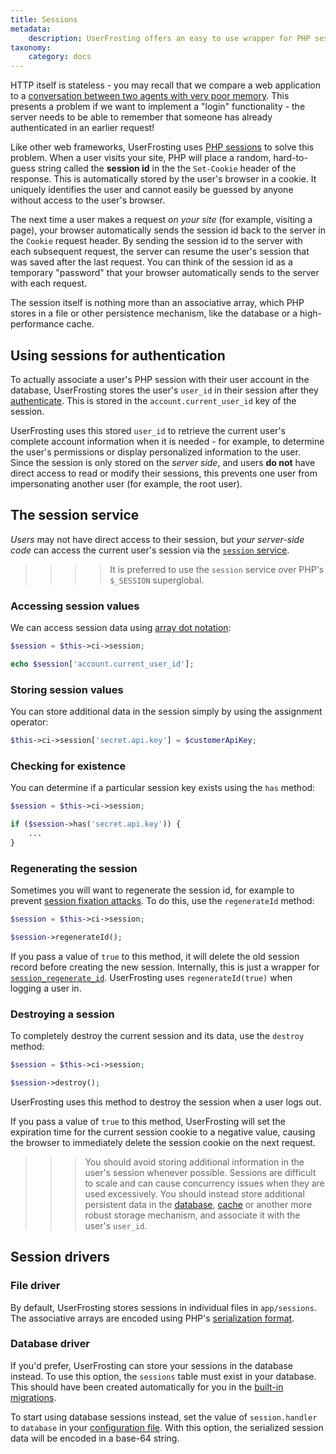 ```yaml
---
title: Sessions
metadata:
    description: UserFrosting offers an easy to use wrapper for PHP sessions, and supports session drivers for file and database storage mechanisms.
taxonomy:
    category: docs
---
```


HTTP itself is stateless - you may recall that we compare a web application to a [conversation between two agents with very poor memory](/background/the-client-server-conversation).  This presents a problem if we want to implement a "login" functionality - the server needs to be able to remember that someone has already authenticated in an earlier request!

Like other web frameworks, UserFrosting uses [PHP sessions](http://php.net/manual/en/intro.session.php) to solve this problem.  When a user visits your site, PHP will place a random, hard-to-guess string called the **session id** in the the `Set-Cookie` header of the response.  This is automatically stored by the user's browser in a cookie. It uniquely identifies the user and cannot easily be guessed by anyone without access to the user's browser.

The next time a user makes a request _on your site_ (for example, visiting a page), your browser automatically sends the session id back to the server in the `Cookie` request header. By sending the session id to the server with each subsequent request, the server can resume the user's session that was saved after the last request.  You can think of the session id as a temporary "password" that your browser automatically sends to the server with each request.

The session itself is nothing more than an associative array, which PHP stores in a file or other persistence mechanism, like the database or a high-performance cache.

## Using sessions for authentication

To actually associate a user's PHP session with their user account in the database, UserFrosting stores the user's `user_id` in their session after they [authenticate](/users/user-accounts#login-form).  This is stored in the `account.current_user_id` key of the session.

UserFrosting uses this stored `user_id` to retrieve the current user's complete account information when it is needed - for example, to determine the user's permissions or display personalized information to the user.  Since the session is only stored on the _server side_, and users **do not** have direct access to read or modify their sessions, this prevents one user from impersonating another user (for example, the root user).

## The session service

_Users_ may not have direct access to their session, but _your server-side code_ can access the current user's session via the [`session` service](/services/default-services#session).

>>>> It is preferred to use the `session` service over PHP's `$_SESSION` superglobal.

### Accessing session values

We can access session data using [array dot notation](https://medium.com/@assertchris/dot-notation-3fd3e42edc61):

```php
$session = $this->ci->session;

echo $session['account.current_user_id'];
```

### Storing session values

You can store additional data in the session simply by using the assignment operator:

```php
$this->ci->session['secret.api.key'] = $customerApiKey;
```

### Checking for existence

You can determine if a particular session key exists using the `has` method:

```php
$session = $this->ci->session;

if ($session->has('secret.api.key')) {
    ...
}
```

### Regenerating the session

Sometimes you will want to regenerate the session id, for example to prevent [session fixation attacks](https://en.wikipedia.org/wiki/Session_fixation).  To do this, use the `regenerateId` method:

```php
$session = $this->ci->session;

$session->regenerateId();
```

If you pass a value of `true` to this method, it will delete the old session record before creating the new session.  Internally, this is just a wrapper for [`session_regenerate_id`](http://php.net/manual/en/function.session-regenerate-id.php).  UserFrosting uses `regenerateId(true)` when logging a user in.

### Destroying a session

To completely destroy the current session and its data, use the `destroy` method:

```php
$session = $this->ci->session;

$session->destroy();
```

UserFrosting uses this method to destroy the session when a user logs out.

If you pass a value of `true` to this method, UserFrosting will set the expiration time for the current session cookie to a negative value, causing the browser to immediately delete the session cookie on the next request.

>>> You should avoid storing additional information in the user's session whenever possible. Sessions are difficult to scale and can cause concurrency issues when they are used excessively.  You should instead store additional persistent data in the [database](/database), [cache](/advanced/cache) or another more robust storage mechanism, and associate it with the user's `user_id`.

## Session drivers

### File driver

By default, UserFrosting stores sessions in individual files in `app/sessions`.  The associative arrays are encoded using PHP's [serialization format](http://php.net/manual/en/function.serialize.php#66147).

### Database driver

If you'd prefer, UserFrosting can store your sessions in the database instead.  To use this option, the `sessions` table must exist in your database.  This should have been created automatically for you in the [built-in migrations](https://learn.userfrosting.com/database/default-tables#sessions).

To start using database sessions instead, set the value of `session.handler` to `database` in your [configuration file](/configuration/config-files).  With this option, the serialized session data will be encoded in a base-64 string.
